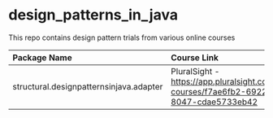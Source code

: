 # design_patterns_in_java
This repo contains design pattern trials from various online courses

| Package Name                       | Course Link                                                                          |
|:-----------------------------------|:-------------------------------------------------------------------------------------|
| structural.designpatternsinjava.adapter | PluralSight - https://app.pluralsight.com/ilx/video-courses/f7ae6fb2-6922-4956-8047-cdae5733eb42 |

